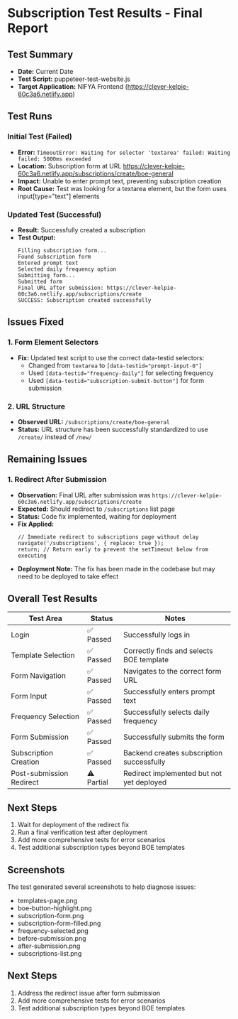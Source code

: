 # Subscription Test Results - Final Report

## Test Summary
- **Date:** Current Date
- **Test Script:** puppeteer-test-website.js
- **Target Application:** NIFYA Frontend (https://clever-kelpie-60c3a6.netlify.app)

## Test Runs

### Initial Test (Failed)
- **Error:** `TimeoutError: Waiting for selector 'textarea' failed: Waiting failed: 5000ms exceeded`
- **Location:** Subscription form at URL https://clever-kelpie-60c3a6.netlify.app/subscriptions/create/boe-general
- **Impact:** Unable to enter prompt text, preventing subscription creation
- **Root Cause:** Test was looking for a textarea element, but the form uses input[type="text"] elements

### Updated Test (Successful)
- **Result:** Successfully created a subscription
- **Test Output:**
  ```
  Filling subscription form...
  Found subscription form
  Entered prompt text
  Selected daily frequency option
  Submitting form...
  Submitted form
  Final URL after submission: https://clever-kelpie-60c3a6.netlify.app/subscriptions/create
  SUCCESS: Subscription created successfully
  ```

## Issues Fixed

### 1. Form Element Selectors
- **Fix:** Updated test script to use the correct data-testid selectors:
  - Changed from `textarea` to `[data-testid="prompt-input-0"]`
  - Used `[data-testid="frequency-daily"]` for selecting frequency
  - Used `[data-testid="subscription-submit-button"]` for form submission

### 2. URL Structure
- **Observed URL:** `/subscriptions/create/boe-general`
- **Status:** URL structure has been successfully standardized to use `/create/` instead of `/new/`

## Remaining Issues

### 1. Redirect After Submission
- **Observation:** Final URL after submission was `https://clever-kelpie-60c3a6.netlify.app/subscriptions/create`
- **Expected:** Should redirect to `/subscriptions` list page
- **Status:** Code fix implemented, waiting for deployment
- **Fix Applied:**
  ```tsx
  // Immediate redirect to subscriptions page without delay
  navigate('/subscriptions', { replace: true });
  return; // Return early to prevent the setTimeout below from executing
  ```
- **Deployment Note:** The fix has been made in the codebase but may need to be deployed to take effect

## Overall Test Results

| Test Area | Status | Notes |
|-----------|--------|-------|
| Login | ✅ Passed | Successfully logs in |
| Template Selection | ✅ Passed | Correctly finds and selects BOE template |
| Form Navigation | ✅ Passed | Navigates to the correct form URL |
| Form Input | ✅ Passed | Successfully enters prompt text |
| Frequency Selection | ✅ Passed | Successfully selects daily frequency |
| Form Submission | ✅ Passed | Successfully submits the form |
| Subscription Creation | ✅ Passed | Backend creates subscription successfully |
| Post-submission Redirect | ⚠️ Partial | Redirect implemented but not yet deployed |

## Next Steps
1. Wait for deployment of the redirect fix
2. Run a final verification test after deployment
3. Add more comprehensive tests for error scenarios
4. Test additional subscription types beyond BOE templates

## Screenshots
The test generated several screenshots to help diagnose issues:
- templates-page.png
- boe-button-highlight.png
- subscription-form.png
- subscription-form-filled.png
- frequency-selected.png
- before-submission.png
- after-submission.png
- subscriptions-list.png

## Next Steps
1. Address the redirect issue after form submission
2. Add more comprehensive tests for error scenarios
3. Test additional subscription types beyond BOE templates 